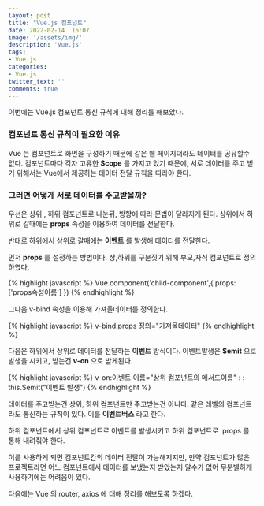 ```yaml
---
layout: post
title: "Vue.js 컴포넌트"
date: 2022-02-14  16:07
image: '/assets/img/'
description: 'Vue.js'
tags:
- Vue.js
categories:
- Vue.js
twitter_text: ''
comments: true
---
```

이번에는 Vue.js 컴포넌트 통신 규칙에 대해 정리를 해보았다.

### 컴포넌트 통신 규칙이 필요한 이유 ###
Vue 는 컴포넌트로 화면을 구성하기 때문에 같은 웹 페이지더라도 데이터를 공유할수 없다.
컴포넌트마다 각자 고유한 __Scope__ 를 가지고 있기 때문에, 서로 데이터를 주고 받기 위해서는 Vue에서 제공하는 데이터 전달 규칙을 따라야 한다.

### 그러면 어떻게 서로 데이터를 주고받을까? ###
우선은 상위 , 하위 컴포넌트로 나눈뒤, 방향에 따라 문법이 달라지게 된다.
상위에서 하위로 갈때에는 __props__ 속성을 이용하여 데이터를 전달한다.

반대로 하위에서 상위로 갈때에는 __이벤트__ 를 발생해 데이터를 전달한다.

먼저 __props__ 를 설정하는 방법이다.
상,하위를 구분짓기 위해 부모,자식 컴포넌트로 정의하였다.

{% highlight javascript %}
Vue.component('child-component',{
props:['props속성이름']
})
{% endhighlight %}

그다음 v-bind 속성을 이용해 가져올데이터를 정의한다.

{% highlight javascript %}
v-bind:props 정의="가져올데이터"
{% endhighlight %}

다음은 하위에서 상위로 데이터를 전달하는 __이벤트__ 방식이다.
이벤트발생은 __$emit__ 으로 발생을 시키고, 받는건 __v-on__ 으로 받게된다.

{% highlight javascript %}
v-on:이벤트 이름="상위 컴포넌트의 메서드이름"
:
:
this.$emit("이벤트 발생")
{% endhighlight %}

데이터를 주고받는건 상위, 하위 컴포넌트만 주고받는건 아니다.
같은 레벨의 컴포넌트라도 통신하는 규칙이 있다. 이를 __이벤트버스__ 라고 한다.

하위 컴포넌트에서 상위 컴포넌트로 이벤트를 발생시키고 하위 컴포넌트로  props 를 통해 내려줘야 한다.

이를 사용하게 되면 컴포넌트간의 데이터 전달이 가능해지지만, 
만약 컴포넌트가 많은 프로젝트라면 어느 컴포넌트에서 데이터를 보냈는지 받았는지 알수가 없어 무분별하게 사용하기에는 어려움이 있다.

다음에는 Vue 의 router, axios 에 대해 정리를 해보도록 하겠다.
